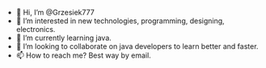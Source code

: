- 👋 Hi, I’m @Grzesiek777
- 👀 I’m interested in new technologies, programming, designing, electronics.
- 🌱 I’m currently learning java. 
- 💞️ I’m looking to collaborate on java developers to learn better and faster. 
- 📫 How to reach me? Best way by email.

<!---
Grzesiek777/Grzesiek777 is a ✨ special ✨ repository because its `README.md` (this file) appears on your GitHub profile.
You can click the Preview link to take a look at your changes.
--->
